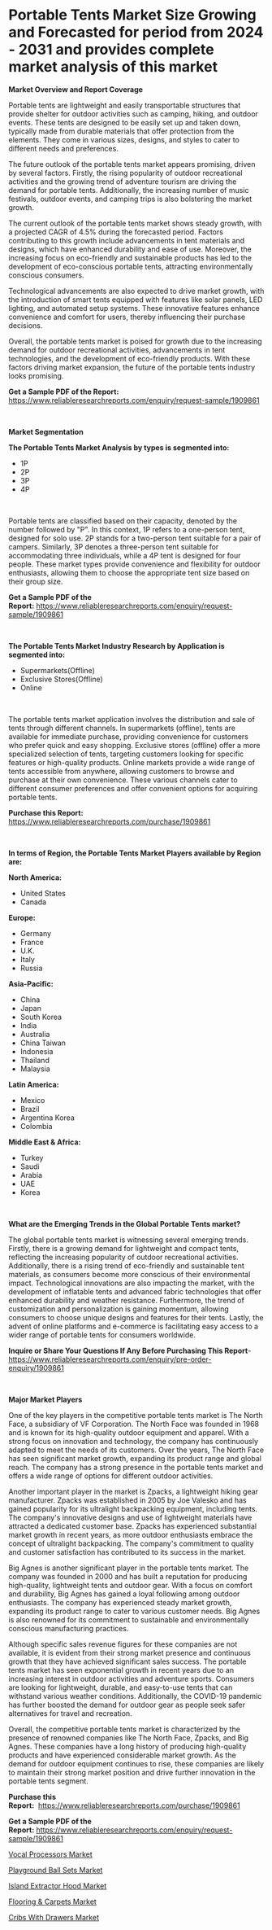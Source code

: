 <p><h1>Portable Tents Market Size Growing and Forecasted for period from 2024 - 2031 and provides complete market analysis of this market</h1></p><p><strong>Market Overview and Report Coverage</strong></p>
<p><p>Portable tents are lightweight and easily transportable structures that provide shelter for outdoor activities such as camping, hiking, and outdoor events. These tents are designed to be easily set up and taken down, typically made from durable materials that offer protection from the elements. They come in various sizes, designs, and styles to cater to different needs and preferences.</p><p>The future outlook of the portable tents market appears promising, driven by several factors. Firstly, the rising popularity of outdoor recreational activities and the growing trend of adventure tourism are driving the demand for portable tents. Additionally, the increasing number of music festivals, outdoor events, and camping trips is also bolstering the market growth.</p><p>The current outlook of the portable tents market shows steady growth, with a projected CAGR of 4.5% during the forecasted period. Factors contributing to this growth include advancements in tent materials and designs, which have enhanced durability and ease of use. Moreover, the increasing focus on eco-friendly and sustainable products has led to the development of eco-conscious portable tents, attracting environmentally conscious consumers.</p><p>Technological advancements are also expected to drive market growth, with the introduction of smart tents equipped with features like solar panels, LED lighting, and automated setup systems. These innovative features enhance convenience and comfort for users, thereby influencing their purchase decisions.</p><p>Overall, the portable tents market is poised for growth due to the increasing demand for outdoor recreational activities, advancements in tent technologies, and the development of eco-friendly products. With these factors driving market expansion, the future of the portable tents industry looks promising.</p></p>
<p><strong>Get a Sample PDF of the Report:</strong> <a href="https://www.reliableresearchreports.com/enquiry/request-sample/1909861">https://www.reliableresearchreports.com/enquiry/request-sample/1909861</a></p>
<p>&nbsp;</p>
<p><strong>Market Segmentation</strong></p>
<p><strong>The Portable Tents Market Analysis by types is segmented into:</strong></p>
<p><ul><li>1P</li><li>2P</li><li>3P</li><li>4P</li></ul></p>
<p>&nbsp;</p>
<p><p>Portable tents are classified based on their capacity, denoted by the number followed by "P". In this context, 1P refers to a one-person tent, designed for solo use. 2P stands for a two-person tent suitable for a pair of campers. Similarly, 3P denotes a three-person tent suitable for accommodating three individuals, while a 4P tent is designed for four people. These market types provide convenience and flexibility for outdoor enthusiasts, allowing them to choose the appropriate tent size based on their group size.</p></p>
<p><strong>Get a Sample PDF of the Report:</strong>&nbsp;<a href="https://www.reliableresearchreports.com/enquiry/request-sample/1909861">https://www.reliableresearchreports.com/enquiry/request-sample/1909861</a></p>
<p>&nbsp;</p>
<p><strong>The Portable Tents Market Industry Research by Application is segmented into:</strong></p>
<p><ul><li>Supermarkets(Offline)</li><li>Exclusive Stores(Offline)</li><li>Online</li></ul></p>
<p>&nbsp;</p>
<p><p>The portable tents market application involves the distribution and sale of tents through different channels. In supermarkets (offline), tents are available for immediate purchase, providing convenience for customers who prefer quick and easy shopping. Exclusive stores (offline) offer a more specialized selection of tents, targeting customers looking for specific features or high-quality products. Online markets provide a wide range of tents accessible from anywhere, allowing customers to browse and purchase at their own convenience. These various channels cater to different consumer preferences and offer convenient options for acquiring portable tents.</p></p>
<p><strong>Purchase this Report:</strong>&nbsp; <a href="https://www.reliableresearchreports.com/purchase/1909861">https://www.reliableresearchreports.com/purchase/1909861</a></p>
<p>&nbsp;</p>
<p><strong>In terms of Region, the Portable Tents Market Players available by Region are:</strong></p>
<p>
    <p> <strong> North America: </strong>
        <ul>
            <li>United States</li>
            <li>Canada</li>
        </ul>
        </p> 
    <p> <strong> Europe: </strong>
        <ul>
            <li>Germany</li>
            <li>France</li>
            <li>U.K.</li>
            <li>Italy</li>
            <li>Russia</li>
        </ul>
        </p> 
    <p> <strong> Asia-Pacific: </strong>
        <ul>
            <li>China</li>
            <li>Japan</li>
            <li>South Korea</li>
            <li>India</li>
            <li>Australia</li>
            <li>China Taiwan</li>
            <li>Indonesia</li>
            <li>Thailand</li>
            <li>Malaysia</li>
        </ul>
        </p> 
    <p> <strong> Latin America: </strong>
        <ul>
            <li>Mexico</li>
            <li>Brazil</li>
            <li>Argentina Korea</li>
            <li>Colombia</li>
        </ul>
        </p> 
    <p> <strong> Middle East & Africa: </strong>
        <ul>
            <li>Turkey</li>
            <li>Saudi</li>
            <li>Arabia</li>
            <li>UAE</li>
            <li>Korea</li>
        </ul>
    </p>
    </p>
<p>&nbsp;</p>
<p><strong>What are the Emerging Trends in the Global Portable Tents market?</strong></p>
<p><p>The global portable tents market is witnessing several emerging trends. Firstly, there is a growing demand for lightweight and compact tents, reflecting the increasing popularity of outdoor recreational activities. Additionally, there is a rising trend of eco-friendly and sustainable tent materials, as consumers become more conscious of their environmental impact. Technological innovations are also impacting the market, with the development of inflatable tents and advanced fabric technologies that offer enhanced durability and weather resistance. Furthermore, the trend of customization and personalization is gaining momentum, allowing consumers to choose unique designs and features for their tents. Lastly, the advent of online platforms and e-commerce is facilitating easy access to a wider range of portable tents for consumers worldwide.</p></p>
<p><strong>Inquire or Share Your Questions If Any Before Purchasing This Report</strong>- <a href="https://www.reliableresearchreports.com/enquiry/pre-order-enquiry/1909861">https://www.reliableresearchreports.com/enquiry/pre-order-enquiry/1909861</a></p>
<p>&nbsp;</p>
<p><strong>Major Market Players</strong></p>
<p><p>One of the key players in the competitive portable tents market is The North Face, a subsidiary of VF Corporation. The North Face was founded in 1968 and is known for its high-quality outdoor equipment and apparel. With a strong focus on innovation and technology, the company has continuously adapted to meet the needs of its customers. Over the years, The North Face has seen significant market growth, expanding its product range and global reach. The company has a strong presence in the portable tents market and offers a wide range of options for different outdoor activities.</p><p>Another important player in the market is Zpacks, a lightweight hiking gear manufacturer. Zpacks was established in 2005 by Joe Valesko and has gained popularity for its ultralight backpacking equipment, including tents. The company's innovative designs and use of lightweight materials have attracted a dedicated customer base. Zpacks has experienced substantial market growth in recent years, as more outdoor enthusiasts embrace the concept of ultralight backpacking. The company's commitment to quality and customer satisfaction has contributed to its success in the market.</p><p>Big Agnes is another significant player in the portable tents market. The company was founded in 2000 and has built a reputation for producing high-quality, lightweight tents and outdoor gear. With a focus on comfort and durability, Big Agnes has gained a loyal following among outdoor enthusiasts. The company has experienced steady market growth, expanding its product range to cater to various customer needs. Big Agnes is also renowned for its commitment to sustainable and environmentally conscious manufacturing practices.</p><p>Although specific sales revenue figures for these companies are not available, it is evident from their strong market presence and continuous growth that they have achieved significant sales success. The portable tents market has seen exponential growth in recent years due to an increasing interest in outdoor activities and adventure sports. Consumers are looking for lightweight, durable, and easy-to-use tents that can withstand various weather conditions. Additionally, the COVID-19 pandemic has further boosted the demand for outdoor gear as people seek safer alternatives for travel and recreation.</p><p>Overall, the competitive portable tents market is characterized by the presence of renowned companies like The North Face, Zpacks, and Big Agnes. These companies have a long history of producing high-quality products and have experienced considerable market growth. As the demand for outdoor equipment continues to rise, these companies are likely to maintain their strong market position and drive further innovation in the portable tents segment.</p></p>
<p><strong>Purchase this Report:</strong>&nbsp;&nbsp;<a href="https://www.reliableresearchreports.com/purchase/1909861">https://www.reliableresearchreports.com/purchase/1909861</a></p>
<p></p>
<p><strong>Get a Sample PDF of the Report:</strong>&nbsp;<a href="https://www.reliableresearchreports.com/enquiry/request-sample/1909861">https://www.reliableresearchreports.com/enquiry/request-sample/1909861</a></p>
<p><p><a href="https://github.com/deliacustodio40/Market-Research-Report-List-2/blob/main/vocal-processors-market.md">Vocal Processors Market</a></p><p><a href="https://github.com/dzharov81/Market-Research-Report-List-2/blob/main/playground-ball-sets-market.md">Playground Ball Sets Market</a></p><p><a href="https://github.com/maliyahmorrow6654/Market-Research-Report-List-2/blob/main/island-extractor-hood-market.md">Island Extractor Hood Market</a></p><p><a href="https://github.com/abdelrhmankishk22/Market-Research-Report-List-2/blob/main/flooring-carpets-market.md">Flooring & Carpets Market</a></p><p><a href="https://github.com/scarol104/Market-Research-Report-List-2/blob/main/cribs-with-drawers-market.md">Cribs With Drawers Market</a></p></p>